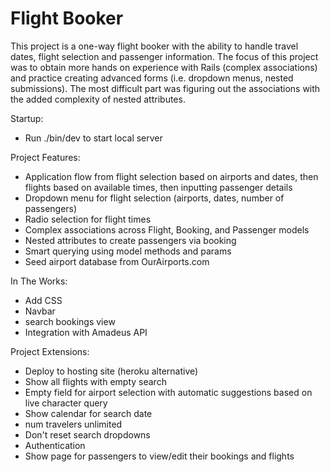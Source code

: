 # Flight Booker

This project is a one-way flight booker with the ability to handle travel dates, flight selection and passenger information.
The focus of this project was to obtain more hands on experience with Rails (complex associations) and practice creating advanced forms (i.e. dropdown menus, nested submissions). The most difficult part was figuring out the associations with the added complexity of nested attributes.

Startup:
* Run ./bin/dev to start local server

Project Features:
* Application flow from flight selection based on airports and dates, then flights based on available times, then inputting passenger details
* Dropdown menu for flight selection (airports, dates, number of passengers)
* Radio selection for flight times
* Complex associations across Flight, Booking, and Passenger models
* Nested attributes to create passengers via booking
* Smart querying using model methods and params
* Seed airport database from OurAirports.com

In The Works:
* Add CSS
* Navbar
* search bookings view
* Integration with Amadeus API

Project Extensions:
* Deploy to hosting site (heroku alternative)
* Show all flights with empty search
* Empty field for airport selection with automatic suggestions based on live character query
* Show calendar for search date
* num travelers unlimited
* Don't reset search dropdowns
* Authentication
* Show page for passengers to view/edit their bookings and flights
